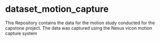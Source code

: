 # dataset_motion_capture
This Repository contains the data for the motion study conducted for the capstone project. The data was captured using the Nexus vicon motion capture system
